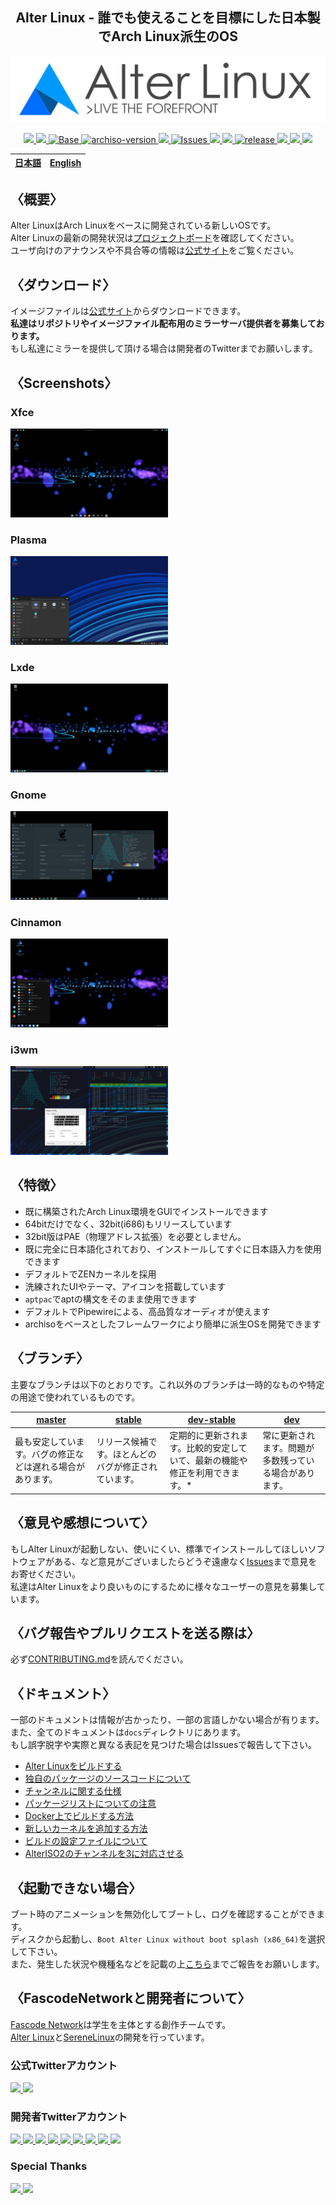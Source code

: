 
<h2 align="center">Alter Linux - 誰でも使えることを目標にした日本製でArch Linux派生のOS</h2>

<p align="center">
    <img src="../images/logo/color-black-catchcopy/AlterV6-LogowithCopy-Colored-DarkText-256px.png" alt="Alter Linux logo">
</p>
<p align="center">
    <a href="https://alter.fascode.net/">
        <img src="https://img.shields.io/badge/Maintained%3F-Yes-green?style=flat-square">
    </a>
    <a href="../LICENSE">
        <img src="https://img.shields.io/github/license/FascodeNet/alterlinux?style=flat-square">
    </a>
    <a href="https://www.archlinux.org/">
        <img src="https://img.shields.io/badge/BASE-ArchLinux-blue?style=flat-square&logo=arch-linux" alt="Base">
    </a>
    <a href="https://gitlab.archlinux.org/archlinux/archiso/-/tree/v48">
        <img src="https://img.shields.io/badge/archiso--version-48--1-blue?style=flat-square&logo=arch-linux" alt="archiso-version">
    </a>
    <a href="https://github.com/FascodeNet/alterlinux/actions">
        <img src="https://img.shields.io/github/workflow/status/fascodenet/alterlinux/ShellCheck%20CL?style=flat-square">
    </a>
    <a href="https://github.com/FascodeNet/alterlinux/issues">
        <img src="https://img.shields.io/github/issues/FascodeNet/alterlinux?color=violet&style=flat-square&logo=github" alt="Issues">
    </a>
    <a href="https://github.com/FascodeNet/alterlinux/stargazers">
        <img src="https://img.shields.io/github/stars/FascodeNet/alterlinux?color=yellow&style=flat-square&logo=github">
    </a>
    <a href="https://github.com/FascodeNet/alterlinux/network/members">
        <img src="https://img.shields.io/github/forks/FascodeNet/alterlinux?style=flat-square">
    </a>
    <a href="https://github.com/FascodeNet/alterlinux/releases">
        <img src="https://img.shields.io/github/v/release/FascodeNet/alterlinux?color=blue&include_prereleases&style=flat-square" alt="release">
    </a>
    <a href="https://github.com/FascodeNet/alterlinux/commits/">
        <img src="https://img.shields.io/github/last-commit/FascodeNet/alterlinux?style=flat-square">
    </a>
    <a href="https://github.com/fascodeNet/alterlinux/">
        <img src="https://img.shields.io/github/repo-size/fascodenet/alterlinux?style=flat-square">
    </a>
    <a href="https://github.com/FascodeNet/alterlinux">
        <img src="https://img.shields.io/tokei/lines/github/fascodenet/alterlinux?style=flat-square">
    </a>
</p>

<table>
    <thead>
        <tr>
            <th style="text-align:center">
                <a href="README_jp.md">日本語</a>
            </th>
            <th style="text-align:center">
                <a href="README.md">English</a>
            </th>
        </tr>
    </thead>
</table>

<h2>〈概要〉</h2>
Alter LinuxはArch Linuxをベースに開発されている新しいOSです。<br>
Alter Linuxの最新の開発状況は<a href="https://github.com/orgs/FascodeNet/projects/2">プロジェクトボード</a>を確認してください。<br>
ユーザ向けのアナウンスや不具合等の情報は<a href="https://alter.fascode.net/">公式サイト</a>をご覧ください。

<h2>〈ダウンロード〉</h2>
イメージファイルは<a href="https://alter.fascode.net/#downloads">公式サイト</a>からダウンロードできます。
<br>
<b>私達はリポジトリやイメージファイル配布用のミラーサーバ提供者を募集しております。</b>
<br>
もし私達にミラーを提供して頂ける場合は開発者のTwitterまでお願いします。

<h2>〈Screenshots〉</h2>
<h3>Xfce</h3>
<img src="../images/screenshot/desktop-xfce.png" alt="screenshot" width="50%">

<h3>Plasma</h3>
<img src="../images/screenshot/desktop-plasma.png" alt="screenshot" width="50%">

<h3>Lxde</h3>
<img src="../images/screenshot/desktop-lxde.png" alt="screenshot" width="50%">

<h3>Gnome</h3>
<img src="../images/screenshot/desktop-gnome.png" alt="screenshot" width="50%">

<h3>Cinnamon</h3>
<img src="../images/screenshot/desktop-cinnamon.png" alt="screenshot" width="50%">

<h3>i3wm</h3>
<img src="../images/screenshot/desktop-i3wm.png" alt="screenshot" width="50%">

<h2>〈特徴〉</h2>
<ul>
    <li>既に構築されたArch Linux環境をGUIでインストールできます</li>
    <li>64bitだけでなく、32bit(i686)もリリースしています</li>
    <li>32bit版はPAE（物理アドレス拡張）を必要としません。</li>
    <li>既に完全に日本語化されており、インストールしてすぐに日本語入力を使用できます</li>
    <li>デフォルトでZENカーネルを採用</li>
    <li>洗練されたUIやテーマ、アイコンを搭載しています</li>
    <li><code>aptpac</code>で<cpde>apt</code>の構文をそのまま使用できます</li>
    <li>デフォルトでPipewireによる、高品質なオーディオが使えます</li>
    <li>archisoをベースとしたフレームワークにより簡単に派生OSを開発できます</li>
</ul>

<h2>〈ブランチ〉</h2>
主要なブランチは以下のとおりです。これ以外のブランチは一時的なものや特定の用途で使われているものです。

<table>
    <thead>
        <tr>
            <th>
                <a href="https://github.com/FascodeNet/alterlinux/tree/master">master</a>
            </th>
            <th>    
                <a href="https://github.com/FascodeNet/alterlinux/tree/stable">stable</a>
            </th>
            <th>
                <a href="https://github.com/FascodeNet/alterlinux/tree/dev-stable">dev-stable</a>
            </th>
            <th>
                <a href="https://github.com/FascodeNet/alterlinux/tree/dev">dev</a>
            </th>
        </tr>
    </thead>
    <tbody>
        <tr>
            <td>
                最も安定しています。バグの修正などは遅れる場合があります。
            </td>
            <td>
                リリース候補です。ほとんどのバグが修正されています。
            </td>
            <td>
                定期的に更新されます。比較的安定していて、最新の機能や修正を利用できます。*
            </td>
            <td>
                常に更新されます。問題が多数残っている場合があります。
            </td>
        </tr>
    </tbody>
</table>


<h2>〈意見や感想について〉</h2>
もしAlter Linuxが起動しない、使いにくい、標準でインストールしてほしいソフトウェアがある、など意見がございましたらどうぞ遠慮なく<a href="https://github.com/FascodeNet/alterlinux/issues">Issues</a>まで意見をお寄せください。<br>
私達はAlter Linuxをより良いものにするために様々なユーザーの意見を募集しています。<br>

<h2>〈バグ報告やプルリクエストを送る際は〉</h2>
必ず<a href="CONTRIBUTING.md">CONTRIBUTING.md</a>を読んでください。


<h2>〈ドキュメント〉</h2>
一部のドキュメントは情報が古かったり、一部の言語しかない場合が有ります。<br>
また、全てのドキュメントは<code>docs</code>ディレクトリにあります。<br>
もし誤字脱字や実際と異なる表記を見つけた場合はIssuesで報告して下さい。<br>
<ul>
    <li><a href="jp/BUILD.md">Alter Linuxをビルドする</a></li>
    <li><a href="jp/SOFTWARE.md">独自のパッケージのソースコードについて</a></li>
    <li><a href="jp/CHANNEL.md">チャンネルに関する仕様</a></li>
    <li><a href="jp/PACKAGE.md">パッケージリストについての注意</a></li>
    <li><a href="jp/DOCKER.md">Docker上でビルドする方法</a></li>
    <li><a href="jp/KERNEL.md">新しいカーネルを追加する方法</a></li>
    <li><a href="jp/CONFIG.md">ビルドの設定ファイルについて</a></li>
    <li><a href="jp/CHANNEL_2_to_3.md">AlterISO2のチャンネルを3に対応させる</a></li>
</ul>


<h2>〈起動できない場合〉</h2>
ブート時のアニメーションを無効化してブートし、ログを確認することができます。<br>
ディスクから起動し、<code>Boot Alter Linux without boot splash (x86_64)</code>を選択して下さい。<br>
また、発生した状況や機種名などを記載の上<a href="https://github.com/FascodeNet/alterlinux/issues">こちら</a>までご報告をお願いします。


<h2>〈FascodeNetworkと開発者について〉</h2>
<a href="https://fascode.net/">Fascode Network</a>は学生を主体とする創作チームです。<br>
<a href="https://alter.fascode.net/">Alter Linux</a>と<a href="https://serene.fascode.net/">SereneLinux</a>の開発を行っています。

<h3>公式Twitterアカウント</h3>
<a href="https://twitter.com/FascodeNetwork">
    <img src="https://pbs.twimg.com/profile_images/1245716817831530497/JEkKX1XN_400x400.jpg" width="100px">
</a>
<a href="https://twitter.com/Fascode_JP">
    <img src="https://pbs.twimg.com/profile_images/1245682659231068160/Nn5tPUvB_400x400.jpg" width="100px">
</a>

<h3>開発者Twitterアカウント</h3>
<a href="https://twitter.com/Hayao0819">
    <img src="https://avatars1.githubusercontent.com/u/32128205" width="100px">
</a>
<a href="https://twitter.com/Pixel_3a">
    <img src="https://avatars0.githubusercontent.com/u/48173871" width="100px">
</a>
<a href="https://twitter.com/yangniao23">
    <img src="https://avatars0.githubusercontent.com/u/47053316" width="100px">
</a>
<a href="https://twitter.com/Watasuke102">
    <img src="https://avatars3.githubusercontent.com/u/36789813" width="100px">
</a>
<a href="https://twitter.com/kokkiemouse">
    <img src="https://avatars0.githubusercontent.com/u/39451248" width="100px">
</a>
<a href="https://twitter.com/stmkza">
    <img src="https://avatars2.githubusercontent.com/u/15907797" width="100px">
</a>
<a href="https://twitter.com/yamad_linuxer">
    <img src="https://avatars1.githubusercontent.com/u/45691925" width="100px">
</a>
<a href="https://twitter.com/tukutun27">
    <img src="https://pbs.twimg.com/profile_images/1278526049903497217/CGMY5KUr.jpg" width="100px">
</a>
<a href="https://twitter.com/naoko1010hh">
    <img src="https://avatars1.githubusercontent.com/u/50263013" width="100px">
</a>

<h3>Special Thanks</h3>
<a href="https://twitter.com/s29kt_Tsukkun">
    <img src="https://avatars2.githubusercontent.com/u/74809846" width="100px">
</a>
<a href="https://twitter.com/sunset09160306">
    <img src="https://avatars1.githubusercontent.com/u/61398531" width="100px">
</a>

